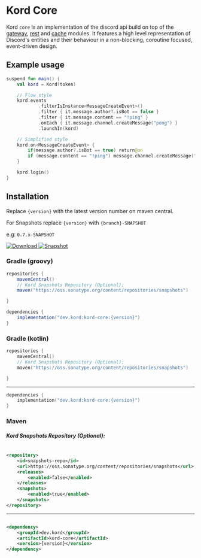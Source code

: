 # Kord Core

Kord `core` is an implementation of the discord api build on top of the [gateway](https://gitlab.com/kordlib/kord/tree/master/gateway), 
[rest](https://gitlab.com/kordlib/kord/tree/master/rest) and [cache](https://gitlab.com/kordlib/cache) modules. It features a high level representation of Discord's entities and their behaviour
in a non-blocking, coroutine focused, event-driven design.

## Example usage

```kotlin
suspend fun main() {
    val kord = Kord(token)

    // Flow style
    kord.events
            .filterIsInstance<MessageCreateEvent>()
            .filter { it.message.author?.isBot == false }
            .filter { it.message.content == "!ping" }
            .onEach { it.message.channel.createMessage("pong") }
            .launchIn(kord)

    // Simplified style
    kord.on<MessageCreateEvent> {
        if(message.author?.isBot == true) return@on
        if (message.content == "!ping") message.channel.createMessage("pong")
    }

    kord.login()
}
```
## Installation

Replace `{version}` with the latest version number on maven central.

For Snapshots replace `{version}` with `{branch}-SNAPSHOT`

e.g: `0.7.x-SNAPSHOT`

[![Download](https://img.shields.io/nexus/r/dev.kord/kord-core?color=fb5502&label=Kord&logoColor=05c1fd&server=https%3A%2F%2Frepo1.maven.org%2Fmaven2%2F&style=for-the-badge) ](https://search.maven.org/search?q=g:dev.kord)
[![Snapshot](https://img.shields.io/nexus/s/dev.kord/kord-core?label=SNAPSHOT&server=https%3A%2F%2Foss.sonatype.org%2F&style=for-the-badge)](https://oss.sonatype.org/#nexus-search;quick~dev.kord)
### Gradle (groovy)

```groovy
repositories {
    mavenCentral()
    // Kord Snapshots Repository (Optional):
    maven("https://oss.sonatype.org/content/repositories/snapshots")

}
```

```groovy
dependencies {
    implementation("dev.kord:kord-core:{version}")
}
```

### Gradle (kotlin)

```kotlin
repositories {
    mavenCentral()
    // Kord Snapshots Repository (Optional):
    maven("https://oss.sonatype.org/content/repositories/snapshots")

}
```

---

```kotlin
dependencies {
    implementation("dev.kord:kord-core:{version}")
}
```

### Maven

##### Kord Snapshots Repository (Optional):

```xml

<repository>
    <id>snapshots-repo</id>
    <url>https://oss.sonatype.org/content/repositories/snapshots</url>
    <releases>
        <enabled>false</enabled>
    </releases>
    <snapshots>
        <enabled>true</enabled>
    </snapshots>
</repository>
```

---

```xml

<dependency>
    <groupId>dev.kord</groupId>
    <artifactId>kord-core</artifactId>
    <version>{version}</version>
</dependency>
```
